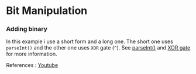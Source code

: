 # Bit Manipulation
### Adding binary
In this example i use a short form and a long one. The short one uses `parseInt()` and the other one uses `XOR` gate (`^`).
See <a href = "https://developer.mozilla.org/en-US/docs/Web/JavaScript/Reference/Global_Objects/parseInt"> parseInt()</a> and <a href = "https://en.wikipedia.org/wiki/XOR_gate"> XOR gate</a> for more information.

References :
<a href = "https://www.youtube.com/watch?v=4qH4unVtJkE">Youtube</a> 